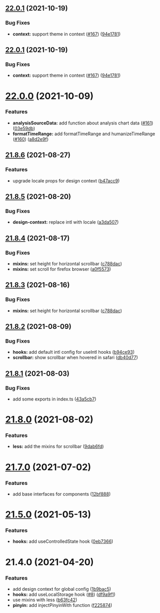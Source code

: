 ## [22.0.1](https://github.com/growingio/gio-design-utils/compare/v22.0.0...v22.0.1) (2021-10-19)


### Bug Fixes

* **context:** support theme in context ([#167](https://github.com/growingio/gio-design-utils/issues/167)) ([94e1781](https://github.com/growingio/gio-design-utils/commit/94e1781b3cea9a52dfaca73e075e5de6b5ae1a59))



## [22.0.1](https://github.com/growingio/gio-design-utils/compare/v22.0.0...v22.0.1) (2021-10-19)


### Bug Fixes

* **context:** support theme in context ([#167](https://github.com/growingio/gio-design-utils/issues/167)) ([94e1781](https://github.com/growingio/gio-design-utils/commit/94e1781b3cea9a52dfaca73e075e5de6b5ae1a59))



# [22.0.0](https://github.com/growingio/gio-design-utils/compare/v21.8.6...v22.0.0) (2021-10-09)


### Features

* **analysisSourceData:** add function about analysis chart data ([#161](https://github.com/growingio/gio-design-utils/issues/161)) ([03e59db](https://github.com/growingio/gio-design-utils/commit/03e59dbb0dad0c5e870af085a8cc1aea5af0b6af))
* **formatTimeRange:** add formatTimeRange and humanizeTimeRange ([#160](https://github.com/growingio/gio-design-utils/issues/160)) ([a8d2e9f](https://github.com/growingio/gio-design-utils/commit/a8d2e9f176c08162ca91c1383bc28a7b4e0f487d))



## [21.8.6](https://github.com/growingio/gio-design-utils/compare/v21.8.5...v21.8.6) (2021-08-27)


### Features

* upgrade locale props for design context ([b47acc9](https://github.com/growingio/gio-design-utils/commit/b47acc96d2cfd64ab373304e0e369a1d7e281a31))



## [21.8.5](https://github.com/growingio/gio-design-utils/compare/v21.8.4...v21.8.5) (2021-08-20)


### Bug Fixes

* **design-context:** replace intl with locale ([a3da507](https://github.com/growingio/gio-design-utils/commit/a3da50712d9cdb70ace8586e6b22224f34dd2c02))



## [21.8.4](https://github.com/growingio/gio-design-utils/compare/v21.8.3...v21.8.4) (2021-08-17)


### Bug Fixes

* **mixins:** set height for horizontal scrollbar ([c788dac](https://github.com/growingio/gio-design-utils/commit/c788dac6cafcdf97dd4c9b2e1fd32da9302e65f7))
* **mixins:** set scroll for firefox browser ([a0f5573](https://github.com/growingio/gio-design-utils/commit/a0f55737f816b578985224e4d0cdd350d4b64ba3))



## [21.8.3](https://github.com/growingio/gio-design-utils/compare/v21.8.2...v21.8.3) (2021-08-16)


### Bug Fixes

* **mixins:** set height for horizontal scrollbar ([c788dac](https://github.com/growingio/gio-design-utils/commit/c788dac6cafcdf97dd4c9b2e1fd32da9302e65f7))



## [21.8.2](https://github.com/growingio/gio-design-utils/compare/v21.8.1...v21.8.2) (2021-08-09)


### Bug Fixes

* **hooks:** add default intl config for useIntl hooks ([b94ce93](https://github.com/growingio/gio-design-utils/commit/b94ce931d50a87d8327ea1b17f1d28dbcb0b2602))
* **scrollbar:** show scrollbar when hovered in safari ([db40d77](https://github.com/growingio/gio-design-utils/commit/db40d772d28a30fecefe25502c2a645ffa30dc67))



## [21.8.1](https://github.com/growingio/gio-design-utils/compare/v21.8.0...v21.8.1) (2021-08-03)


### Bug Fixes

* add some exports in index.ts ([43a5cb7](https://github.com/growingio/gio-design-utils/commit/43a5cb76e6c9617044a0ce790c3a7ebb5010c896))



# [21.8.0](https://github.com/growingio/gio-design-utils/compare/v21.7.0...v21.8.0) (2021-08-02)


### Features

* **less:** add the mixins for scrollbar ([9dab6fd](https://github.com/growingio/gio-design-utils/commit/9dab6fdf188734ed896061799876b969220dd477))



# [21.7.0](https://github.com/growingio/gio-design-utils/compare/v21.5.0...v21.7.0) (2021-07-02)


### Features

* add base interfaces for components ([12bf888](https://github.com/growingio/gio-design-utils/commit/12bf888777509f2bc41abf581fb2bd50072ee330))



# [21.5.0](https://github.com/growingio/gio-design-utils/compare/v21.4.0...v21.5.0) (2021-05-13)


### Features

* **hooks:** add useControlledState hook ([0eb7366](https://github.com/growingio/gio-design-utils/commit/0eb7366f66a4b14044808204e3647b127986a603))



# 21.4.0 (2021-04-20)


### Features

* add design context for global config ([1b9bac5](https://github.com/growingio/gio-design-utils/commit/1b9bac5ec4db1584652c2bcf8f19e85f6f8e9dcc))
* **hooks:** add useLocalStorage hook ([#8](https://github.com/growingio/gio-design-utils/issues/8)) ([df9a9f1](https://github.com/growingio/gio-design-utils/commit/df9a9f108aa8fcc0dc13fa918c29ca9268c9b9f1))
* use mixins with less ([b63fc42](https://github.com/growingio/gio-design-utils/commit/b63fc42426bf282da19f2eff0617b0b820a79ff5))
* **pinyin:** add injectPinyinWith function ([f225874](https://github.com/growingio/gio-design-utils/commit/f225874598c4b88a36e9c837fad552d3bff16599))



